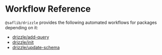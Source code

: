 # Workflow Reference

`@saflib/drizzle` provides the following automated workflows for packages depending on it:

- [drizzle/add-query](./add-query.md)
- [drizzle/init](./init.md)
- [drizzle/update-schema](./update-schema.md)
